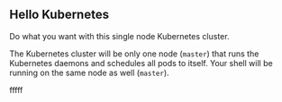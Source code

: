 ## Hello Kubernetes

Do what you want with this single node Kubernetes cluster.

The Kubernetes cluster will be only one node (`master`) that runs the Kubernetes daemons and schedules all pods to itself. Your shell will be running on the same node as well (`master`).


fffff